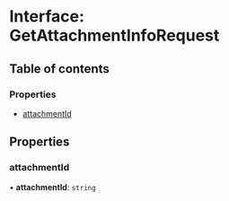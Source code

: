 # Interface: GetAttachmentInfoRequest

## Table of contents

### Properties

- [attachmentId](GetAttachmentInfoRequest.md#attachmentid)

## Properties

### <a id="attachmentid" name="attachmentid"></a> attachmentId

• **attachmentId**: `string`
